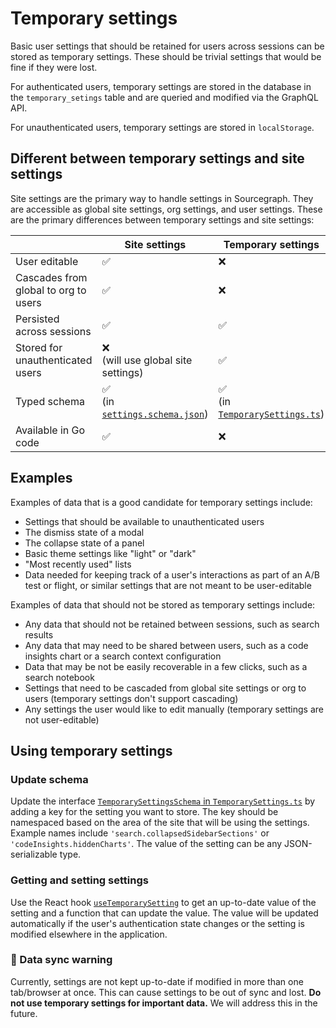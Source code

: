 # Temporary settings

Basic user settings that should be retained for users across sessions 
can be stored as temporary settings. These should be trivial settings
that would be fine if they were lost.

For authenticated users, temporary settings are stored in the database 
in the `temporary_setings` table and are queried and modified via the GraphQL API.

For unauthenticated users, temporary settings are stored in `localStorage`. 

## Different between temporary settings and site settings

Site settings are the primary way to handle settings in Sourcegraph. They are accessible as
global site settings, org settings, and user settings. These are the primary differences
between temporary settings and site settings:

|  | Site settings | Temporary settings |
|---|---|---|
| User editable | ✅  | ❌ |
| Cascades from global to org to users | ✅  | ❌ |
| Persisted across sessions | ✅  | ✅ |
| Stored for unauthenticated users | ❌ <br /> (will use global site settings) | ✅ |
| Typed schema | ✅  <br /> (in [`settings.schema.json`](https://sourcegraph.com/github.com/sourcegraph/sourcegraph/-/blob/schema/settings.schema.json))| ✅  <br /> (in [`TemporarySettings.ts`](https://sourcegraph.com/github.com/sourcegraph/sourcegraph/-/blob/client/web/src/settings/temporary/TemporarySettings.ts))|
| Available in Go code | ✅  | ❌ |


## Examples

Examples of data that is a good candidate for temporary settings include:

* Settings that should be available to unauthenticated users
* The dismiss state of a modal
* The collapse state of a panel
* Basic theme settings like "light" or "dark"
* "Most recently used" lists
* Data needed for keeping track of a user's interactions as part of an 
  A/B test or flight, or similar settings that are not meant to be user-editable

Examples of data that should not be stored as temporary settings include:

* Any data that should not be retained between sessions, such as search results
* Any data that may need to be shared between users, such as a code insights chart
  or a search context configuration
* Data that may be not be easily recoverable in a few clicks, such as a search notebook
* Settings that need to be cascaded from global site settings or org to users (temporary settings
  don't support cascading)
* Any settings the user would like to edit manually (temporary settings are not user-editable)

## Using temporary settings

### Update schema

Update the interface [`TemporarySettingsSchema` in `TemporarySettings.ts`](https://sourcegraph.com/github.com/sourcegraph/sourcegraph/-/blob/client/web/src/settings/temporary/TemporarySettings.ts?L8:18) 
by adding a key for the setting you want to store. The key should be namespaced based on 
the area of the site that will be using the settings. Example names include `'search.collapsedSidebarSections'` 
or `'codeInsights.hiddenCharts'`. The value of the setting can be any JSON-serializable type.

### Getting and setting settings

Use the React hook [`useTemporarySetting`](https://sourcegraph.com/github.com/sourcegraph/sourcegraph/-/blob/client/web/src/settings/temporary/useTemporarySetting.ts?L14:33) 
to get an up-to-date value of the setting and a function that can update the value. 
The value will be updated automatically if the user's authentication state changes 
or the setting is modified elsewhere in the application.

### 🚨 Data sync warning

Currently, settings are not kept up-to-date if modified in more than one tab/browser at once.
This can cause settings to be out of sync and lost. **Do not use temporary settings for
important data.** We will address this in the future.
